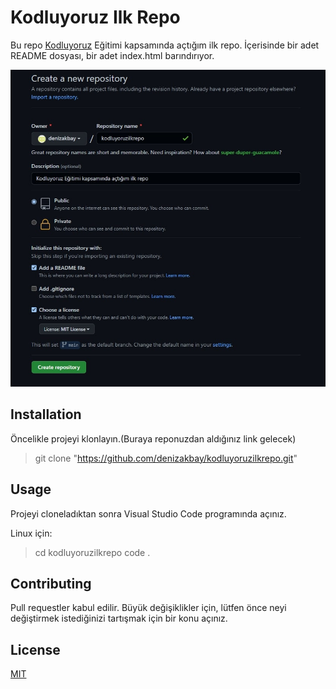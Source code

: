 # Kodluyoruz Ilk Repo

Bu repo [Kodluyoruz](<https://www.kodluyoruz.org/>) Eğitimi kapsamında açtığım ilk repo. İçerisinde bir adet README dosyası, bir adet index.html barındırıyor.

![gorsel](gorsel.jpg)

## Installation

Öncelikle projeyi klonlayın.(Buraya reponuzdan aldığınız link gelecek)

> git clone "https://github.com/denizakbay/kodluyoruzilkrepo.git"

## Usage

Projeyi cloneladıktan sonra Visual Studio Code programında açınız.

Linux için:

>cd kodluyoruzilkrepo
>code .

## Contributing

Pull requestler kabul edilir. Büyük değişiklikler için, lütfen önce neyi değiştirmek istediğinizi tartışmak için bir konu açınız.

## License

[MIT](<https://choosealicense.com/licenses/mit/>)
